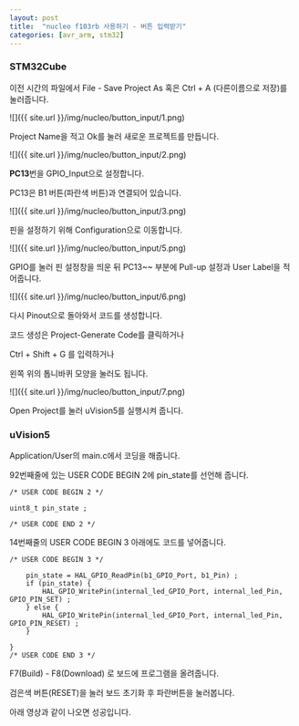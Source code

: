 ```yaml
---
layout: post
title:  "nucleo f103rb 사용하기 - 버튼 입력받기"
categories: [avr_arm, stm32]
---
```


### STM32Cube

이전 시간의 파일에서 File - Save Project As 혹은 Ctrl + A (다른이름으로 저장)를 눌러줍니다.

![]({{ site.url }}/img/nucleo/button_input/1.png)

Project Name을 적고 Ok를 눌러 새로운 프로젝트를 만듭니다.

![]({{ site.url }}/img/nucleo/button_input/2.png)

**PC13**번을 GPIO_Input으로 설정합니다.

PC13은 B1 버튼(파란색 버튼)과 연결되어 있습니다.

![]({{ site.url }}/img/nucleo/button_input/3.png)

핀을 설정하기 위해 Configuration으로 이동합니다.

![]({{ site.url }}/img/nucleo/button_input/5.png)

GPIO를 눌러 핀 설정창을 띄운 뒤 PC13~~ 부분에 Pull-up 설정과 User Label을 적어줍니다.

![]({{ site.url }}/img/nucleo/button_input/6.png)

다시 Pinout으로 돌아와서 코드를 생성합니다.

코드 생성은 Project-Generate Code를 클릭하거나

Ctrl + Shift + G 를 입력하거나

왼쪽 위의 톱니바퀴 모양을 눌러도 됩니다.

![]({{ site.url }}/img/nucleo/button_input/7.png)

Open Project를 눌러 uVision5를 실행시켜 줍니다.

### uVision5

Application/User의 main.c에서 코딩을 해줍니다.

92번째줄에 있는 USER CODE BEGIN 2에 pin_state를 선언해 줍니다.

~~~
/* USER CODE BEGIN 2 */
	
uint8_t pin_state ;

/* USER CODE END 2 */
~~~

14번째줄의 USER CODE BEGIN 3 아래에도 코드를 넣어줍니다.

~~~
/* USER CODE BEGIN 3 */
	
	pin_state = HAL_GPIO_ReadPin(b1_GPIO_Port, b1_Pin) ;
	if (pin_state) {
		HAL_GPIO_WritePin(internal_led_GPIO_Port, internal_led_Pin, GPIO_PIN_SET) ;
	} else {
		HAL_GPIO_WritePin(internal_led_GPIO_Port, internal_led_Pin, GPIO_PIN_RESET) ;
	}
	
}
/* USER CODE END 3 */
~~~

F7(Build) - F8(Download) 로 보드에 프로그램을 올려줍니다.

검은색 버튼(RESET)을 눌러 보드 초기화 후 파란버튼을 눌러봅니다.

아래 영상과 같이 나오면 성공입니다.

